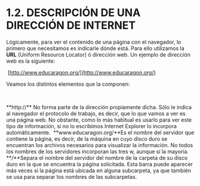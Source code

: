 
# 1.2. DESCRIPCIÓN DE UNA DIRECCIÓN DE INTERNET

Lógicamente, para ver el contenido de una página con el navegador, lo primero que necesitamos es indicarle dónde está. Para ello utilizamos la **URL** (Uniform Resource Locator) ó dirección web. Un ejemplo de dirección web es la siguiente:

 [http://www.educaragon.org/](http://www.educaragon.org/)

Veamos los distintos elementos que la componen:

 
<td width="185">**http://** </td><td valign="top" width="467">No forma parte de la dirección propiamente dicha. Sólo le indica al navegador el protocolo de trabajo, es decir, que lo que vamos a ver es una página web. No obstante, como lo más habitual es usarlo para ver este tipo de información, si no lo escribimos Internet Explorer lo incorpora automáticamente. </td>
<td width="185">**www.educaragon.org/**</td><td valign="top" width="467">Es el nombre del servidor que contiene la página, es decir, de la máquina en cuyo disco duro se encuentran los archivos necesarios para visualizar la información. No todos los nombres de los servidores incorporan las tres w, aunque sí la mayoría.</td>
<td width="185">**/**</td><td valign="top" width="467">Separa el nombre del servidor del nombre de la carpeta de su disco duro en la que se encuentra la página solicitada. Esta barra puede aparecer más veces si la página está ubicada en alguna subcarpeta, ya que también se usa para separar los nombres de las subcarpetas.</td>

